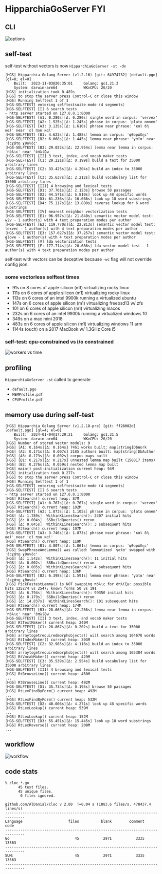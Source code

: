 
# HipparchiaGoServer FYI

## CLI

![options](../gitimg/hgscli.png)

## self-test

self-test without vectors is now `HipparchiaGoServer -st -dv`

``` 
[HGS] Hipparchia Golang Server (v1.2.16) [git: 64974732] [default.pgo] [gl=0; el=0]
	Built:	2023-11-03@20:35:01		Golang:	go1.21.3
	System:	darwin-arm64			WKvCPU:	20/20
[HGS] initialization took 0.489s
[HGS] to stop the server press Control-C or close this window
[HGS] Running Selftest 1 of 1
[HGS-SELFTEST] entering selftestsuite mode (4 segments)
[HGS-SELFTEST] [I] 6 search tests
⇨ http server started on 127.0.0.1:8000
[HGS-SELFTEST] [A1: 0.280s][Δ: 0.280s] single word in corpus: 'vervex'
[HGS-SELFTEST] [A2: 1.525s][Δ: 1.245s] phrase in corpus: 'plato omnem'
[HGS-SELFTEST] [A3: 3.135s][Δ: 1.610s] phrase near phrase: 'καὶ δὴ καὶ' near 'εἴ που καὶ'
[HGS-SELFTEST] [B1: 4.623s][Δ: 1.488s] lemma in corpus: 'φθορώδηϲ'
[HGS-SELFTEST] [B2: 6.068s][Δ: 1.445s] lemma near phrase: 'γαῖα' near 'ἐϲχάτη χθονόϲ'
[HGS-SELFTEST] [B3: 29.022s][Δ: 22.954s] lemma near lemma in corpus: 'πόλιϲ' near 'ὁπλίζω
[HGS-SELFTEST] [II] 3 text, index, and vocab maker tests
[HGS-SELFTEST] [C1: 29.221s][Δ: 0.199s] build a text for 35000 arbitrary lines
[HGS-SELFTEST] [C2: 33.425s][Δ: 4.204s] build an index to 35000 arbitrary lines
[HGS-SELFTEST] [C3: 35.637s][Δ: 2.212s] build vocabulary list for 35000 arbitrary lines
[HGS-SELFTEST] [III] 4 browsing and lexical tests
[HGS-SELFTEST] [D1: 37.761s][Δ: 2.123s] browse 50 passages
[HGS-SELFTEST] [D2: 44.571s][Δ: 6.810s] look up 48 specific words
[HGS-SELFTEST] [D3: 61.236s][Δ: 16.666s] look up 18 word substrings
[HGS-SELFTEST] [D4: 75.117s][Δ: 13.880s] reverse lookup for 6 word substrings
[HGS-SELFTEST] [IV] nearest neighbor vectorization tests
[HGS-SELFTEST] [E1: 96.957s][Δ: 21.840s] semantic vector model test: w2v - 1 author(s) with 4 text preparation modes per author
[HGS-SELFTEST] [E2: 119.770s][Δ: 22.813s] semantic vector model test: lexvec - 1 author(s) with 4 text preparation modes per author
[HGS-SELFTEST] [E3: 157.027s][Δ: 37.257s] semantic vector model test: glove - 1 author(s) with 4 text preparation modes per author
[HGS-SELFTEST] [V] lda vectorization tests
[HGS-SELFTEST] [F: 177.714s][Δ: 20.686s] lda vector model test - 1 author(s) with 4 text preparation modes per author

```

self-test with vectors can be deceptive because `-wc` flag will not override config json.

### some vectorless selftest times

* 91s on 8 cores of apple silicon (m1) virtualizing rocky linux
* 111s on 6 cores of apple silicon (m1) virtualizing rocky linux
* 113s on 6 cores of an intel 9900k running a virtualized ubuntu
* 147s on 6 cores of apple silicon (m1) virtualizing freebsd13 w/ zfs
* 101 on 6 cores of apple silicon (m1) virtualizing macos
* 232s on 6 cores of an intel 9900k running a virtualized windows 10
* 349s on a mac mini 2018
* 483s on 6 cores of apple silicon (m1) virtualizing windows 11 arm
* 1144s (ouch) on a 2017 MacBook w/ 1.3GHz Core i5

### self-test: cpu-constrained vs i/o constrained

![workers vs time](../gitimg/workers_vs_time.png)

## profiling

`HipparchiaGoServer -st` called to generate
* `default.pgo`
* `MEMProfile.pdf`
* `CPUProfile.pdf`

## memory use during self-test

``` 
[HGS] Hipparchia Golang Server (v1.2.18-pre) [git: ff28002d] [default.pgo] [gl=4; el=0]
	Built:	2024-01-04@17:29:21		Golang:	go1.21.5
	System:	darwin-arm64			WKvCPU:	20/20
[HGS] Number of stored vector models: 9
[HGS] [A1: 0.164s][Δ: 0.164s] 7461 works built: map[string]DbWork
[HGS] [A2: 0.171s][Δ: 0.007s] 2185 authors built: map[string]DbAuthor
[HGS] [A3: 0.173s][Δ: 0.002s] corpus maps built
[HGS] [B1: 0.217s][Δ: 0.217s] unnested lemma map built (158817 items)
[HGS] [B2: 0.276s][Δ: 0.059s] nested lemma map built
[HGS] main() post-initialization current heap: 94M
[HGS] initialization took 0.277s
[HGS] to stop the server press Control-C or close this window
[HGS] Running Selftest 1 of 1
[HGS-SELFTEST] entering selftestsuite mode (4 segments)
[HGS-SELFTEST] [I] 6 search tests
⇨ http server started on 127.0.0.1:8000
[HGS] RtSearch() current heap: 87M
[HGS-SELFTEST] [A1: 0.767s][Δ: 0.767s] single word in corpus: 'vervex'
[HGS] RtSearch() current heap: 102M
[HGS-SELFTEST] [A2: 1.873s][Δ: 1.105s] phrase in corpus: 'plato omnem'
[HGS] [Δ: 1.789s]  WithinXLinesSearch(): 2307 initial hits
[HGS] [Δ: 0.004s]  SSBuildQueries() rerun
[HGS] [Δ: 0.045s]  WithinXLinesSearch(): 3 subsequent hits
[HGS] RtSearch() current heap: 107M
[HGS-SELFTEST] [A3: 3.746s][Δ: 1.873s] phrase near phrase: 'καὶ δὴ καὶ' near 'εἴ που καὶ'
[HGS] RtSearch() current heap: 119M
[HGS-SELFTEST] [B1: 4.807s][Δ: 1.061s] lemma in corpus: 'φθορώδηϲ'
[HGS] SwapPhraseAndLemma() was called: lemmatized 'γαῖα' swapped with 'ἐϲχάτη χθονόϲ'
[HGS] [Δ: 1.542s]  WithinXLinesSearch(): 11 initial hits
[HGS] [Δ: 0.002s]  SSBuildQueries() rerun
[HGS] [Δ: 0.005s]  WithinXLinesSearch(): 4 subsequent hits
[HGS] RtSearch() current heap: 136M
[HGS-SELFTEST] [B2: 6.398s][Δ: 1.591s] lemma near phrase: 'γαῖα' near 'ἐϲχάτη χθονόϲ'
[HGS] PickFastestLemma() is NOT swapping πόλιϲ for ὁπλίζω: possible hits 125274 vs 2547; known forms 50 vs 191
[HGS] [Δ: 6.794s]  WithinXLinesSearch(): 99350 initial hits
[HGS] [Δ: 0.179s]  SSBuildQueries() rerun
[HGS] [Δ: 14.837s]  WithinXLinesSearch(): 101 subsequent hits
[HGS] RtSearch() current heap: 174M
[HGS-SELFTEST] [B3: 28.665s][Δ: 22.266s] lemma near lemma in corpus: 'πόλιϲ' near 'ὁπλίζω
[HGS-SELFTEST] [II] 3 text, index, and vocab maker tests
[HGS] RtTextMaker() current heap: 240M
[HGS-SELFTEST] [C1: 28.867s][Δ: 0.202s] build a text for 35000 arbitrary lines
[HGS] arraytogetrequiredmorphobjects() will search among 164670 words
[HGS] RtIndexMaker() current heap: 393M
[HGS-SELFTEST] [C2: 32.985s][Δ: 4.118s] build an index to 35000 arbitrary lines
[HGS] arraytogetrequiredmorphobjects() will search among 165384 words
[HGS] RtVocabMaker() current heap: 429M
[HGS-SELFTEST] [C3: 35.539s][Δ: 2.554s] build vocabulary list for 35000 arbitrary lines
[HGS-SELFTEST] [III] 4 browsing and lexical tests
[HGS] RtBrowseLine() current heap: 450M
...
[HGS] RtBrowseLine() current heap: 492M
[HGS-SELFTEST] [D1: 35.734s][Δ: 0.195s] browse 50 passages
[HGS] RtLexFindByForm() current heap: 492M
... 
[HGS] RtLexFindByForm() current heap: 532M
[HGS-SELFTEST] [D2: 40.006s][Δ: 4.271s] look up 48 specific words
[HGS] RtLexLookup() current heap: 539M
...
[HGS] RtLexLookup() current heap: 152M
[HGS-SELFTEST] [D3: 55.451s][Δ: 15.445s] look up 18 word substrings
[HGS] RtLexReverse() current heap: 208M
...
```

## workflow

![workflow](../gitimg/hipparchia_workflow.svg)

## code stats

```
% cloc *.go
      45 text files.
      45 unique files.                              
       0 files ignored.

github.com/AlDanial/cloc v 2.00  T=0.04 s (1083.6 files/s, 478437.4 lines/s)
-------------------------------------------------------------------------------
Language                     files          blank        comment           code
-------------------------------------------------------------------------------
Go                              45           2971           3335          13563
-------------------------------------------------------------------------------
SUM:                            45           2971           3335          13563
-------------------------------------------------------------------------------

```